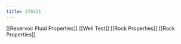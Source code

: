```yaml
---
title: 270311
---
```

[[Reservoir Fluid Properties]]
[[Well Test]]
[[Rock Properties]]
[[Rock Properties]]
